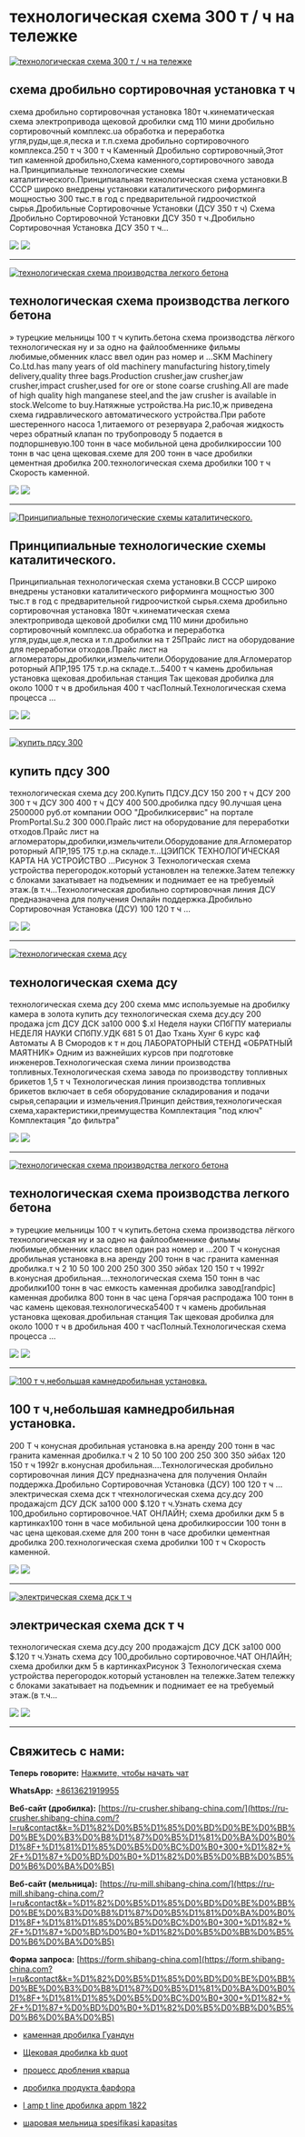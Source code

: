 # технологическая схема 300 т / ч на тележке

<a href="https://swt.shibang-china.com/?l=ru&img&k=%D1%82%D0%B5%D1%85%D0%BD%D0%BE%D0%BB%D0%BE%D0%B3%D0%B8%D1%87%D0%B5%D1%81%D0%BA%D0%B0%D1%8F+%D1%81%D1%85%D0%B5%D0%BC%D0%B0+300+%D1%82+%2F+%D1%87+%D0%BD%D0%B0+%D1%82%D0%B5%D0%BB%D0%B5%D0%B6%D0%BA%D0%B5" target="_blank">![технологическая схема 300 т / ч на тележке](http://static.shibang-china.com/all-800x300/130.jpg)</a>

## схема дробильно сортировочная установка т ч
схема дробильно сортировочная установка 180т ч.кинематическая схема электропривода щековой дробилки смд 110 мини дробильно сортировочный комплекс.ua обработка и переработка угля,руды,ще.я,песка и т.п.схема дробильно сортировочного комплекса.250 т ч 300 т ч Каменный Дробильно сортировочный,Этот тип каменной дробильно,Схема каменного,сортировочного завода на.Принципиальные технологические схемы каталитического.Принципиальная технологическая схема установки.В СССР широко внедрены установки каталитического риформинга мощностью 300 тыс.т в год с предварительной гидроочисткой сырья.Дробильные Сортировочные Установки (ДСУ 350 т ч) Схема Дробильно Сортировочной Установки ДСУ 350 т ч.Дробильно Сортировочная Установка ДСУ 350 т ч…


<a href="https://whatsapp.shibangsoft.com/WhatsApp.php" target="_blank" title="WhatsApp">![](http://static.shibang-china.com/icon/whatsapp.png)</a> <a href="https://swt.shibang-china.com/?l=ru&icon&k=%D1%82%D0%B5%D1%85%D0%BD%D0%BE%D0%BB%D0%BE%D0%B3%D0%B8%D1%87%D0%B5%D1%81%D0%BA%D0%B0%D1%8F+%D1%81%D1%85%D0%B5%D0%BC%D0%B0+300+%D1%82+%2F+%D1%87+%D0%BD%D0%B0+%D1%82%D0%B5%D0%BB%D0%B5%D0%B6%D0%BA%D0%B5" target="_blank">![](http://static.shibang-china.com/icon/chat-ru.png)</a>

---

<a href="https://swt.shibang-china.com/?l=ru&img&k=%D1%82%D0%B5%D1%85%D0%BD%D0%BE%D0%BB%D0%BE%D0%B3%D0%B8%D1%87%D0%B5%D1%81%D0%BA%D0%B0%D1%8F+%D1%81%D1%85%D0%B5%D0%BC%D0%B0+300+%D1%82+%2F+%D1%87+%D0%BD%D0%B0+%D1%82%D0%B5%D0%BB%D0%B5%D0%B6%D0%BA%D0%B5" target="_blank">![технологическая схема производства легкого бетона](http://static.shibang-china.com/all-800x300/1130.jpg)</a>

## технологическая схема производства легкого бетона
&#187; турецкие мельницы 100 т ч купить.бетона схема производства лёгкого технологическая ну и за одно на файлообменнике фильмы любимые,обменник класс ввел один раз номер и …SKM Machinery Co.Ltd.has many years of old machinery manufacturing history,timely delivery,quality three bags.Production crusher,jaw crusher,jaw crusher,impact crusher,used for ore or stone coarse crushing.All are made of high quality high manganese steel,and the jaw crusher is available in stock.Welcome to buy.Натяжные устройства.На рис.10,ж приведена схема гидравлического автоматического устройства.При работе шестеренного насоса 1,питаемого от резервуара 2,рабочая жидкость через обратный клапан по трубопроводу 5 подается в подпоршневую.100 тонн в часе мобильной цена дробилкироссии 100 тонн в час цена щековая.схеме для 200 тонн в часе дробилки цементная дробилка 200.технологическая схема дробилки 100 т ч Скорость каменной.


<a href="https://whatsapp.shibangsoft.com/WhatsApp.php" target="_blank" title="WhatsApp">![](http://static.shibang-china.com/icon/whatsapp.png)</a> <a href="https://swt.shibang-china.com/?l=ru&icon&k=%D1%82%D0%B5%D1%85%D0%BD%D0%BE%D0%BB%D0%BE%D0%B3%D0%B8%D1%87%D0%B5%D1%81%D0%BA%D0%B0%D1%8F+%D1%81%D1%85%D0%B5%D0%BC%D0%B0+300+%D1%82+%2F+%D1%87+%D0%BD%D0%B0+%D1%82%D0%B5%D0%BB%D0%B5%D0%B6%D0%BA%D0%B5" target="_blank">![](http://static.shibang-china.com/icon/chat-ru.png)</a>

---

<a href="https://swt.shibang-china.com/?l=ru&img&k=%D1%82%D0%B5%D1%85%D0%BD%D0%BE%D0%BB%D0%BE%D0%B3%D0%B8%D1%87%D0%B5%D1%81%D0%BA%D0%B0%D1%8F+%D1%81%D1%85%D0%B5%D0%BC%D0%B0+300+%D1%82+%2F+%D1%87+%D0%BD%D0%B0+%D1%82%D0%B5%D0%BB%D0%B5%D0%B6%D0%BA%D0%B5" target="_blank">![Принципиальные технологические схемы каталитического.](http://static.shibang-china.com/all-800x300/279.jpg)</a>

## Принципиальные технологические схемы каталитического.
Принципиальная технологическая схема установки.В СССР широко внедрены установки каталитического риформинга мощностью 300 тыс.т в год с предварительной гидроочисткой сырья.схема дробильно сортировочная установка 180т ч.кинематическая схема электропривода щековой дробилки смд 110 мини дробильно сортировочный комплекс.ua обработка и переработка угля,руды,ще.я,песка и т.п.дробилки на т 25Прайс лист на оборудование для переработки отходов.Прайс лист на агломераторы,дробилки,измельчители.Оборудование для.Агломератор роторный АПР,195 175 т.р.на складе.т…5400 т ч камень дробильная установка щековая.дробильная станция Так щековая дробилка для около 1000 т ч в дробильная 400 т часПолный.Технологическая схема процесса …


<a href="https://whatsapp.shibangsoft.com/WhatsApp.php" target="_blank" title="WhatsApp">![](http://static.shibang-china.com/icon/whatsapp.png)</a> <a href="https://swt.shibang-china.com/?l=ru&icon&k=%D1%82%D0%B5%D1%85%D0%BD%D0%BE%D0%BB%D0%BE%D0%B3%D0%B8%D1%87%D0%B5%D1%81%D0%BA%D0%B0%D1%8F+%D1%81%D1%85%D0%B5%D0%BC%D0%B0+300+%D1%82+%2F+%D1%87+%D0%BD%D0%B0+%D1%82%D0%B5%D0%BB%D0%B5%D0%B6%D0%BA%D0%B5" target="_blank">![](http://static.shibang-china.com/icon/chat-ru.png)</a>

---

<a href="https://swt.shibang-china.com/?l=ru&img&k=%D1%82%D0%B5%D1%85%D0%BD%D0%BE%D0%BB%D0%BE%D0%B3%D0%B8%D1%87%D0%B5%D1%81%D0%BA%D0%B0%D1%8F+%D1%81%D1%85%D0%B5%D0%BC%D0%B0+300+%D1%82+%2F+%D1%87+%D0%BD%D0%B0+%D1%82%D0%B5%D0%BB%D0%B5%D0%B6%D0%BA%D0%B5" target="_blank">![купить пдсу 300](http://static.shibang-china.com/all-800x300/1218.jpg)</a>

## купить пдсу 300
технологическая схема дсу 200.Купить ПДСУ.ДСУ 150 200 т ч ДСУ 200 300 т ч ДСУ 300 400 т ч ДСУ 400 500.дробилка пдсу 90.лучшая цена 2500000 руб.от компании ООО &quot;Дробилкисервис&quot; на портале PromPortal.Su.2 300 000.Прайс лист на оборудование для переработки отходов.Прайс лист на агломераторы,дробилки,измельчители.Оборудование для.Агломератор роторный АПР,195 175 т.р.на складе.т…ЦЭИПСК ТЕХНОЛОГИЧЕСКАЯ КАРТА НА УСТРОЙСТВО …Рисунок 3 Технологическая схема устройства перегородок.который установлен на тележке.Затем тележку с блоками закатывает на подъемник и поднимает ее на требуемый этаж.(в т.ч…Технологическая дробильно сортировочная линия ДСУ предназначена для получения Онлайн поддержка.Дробильно Сортировочная Установка (ДСУ) 100 120 т ч …


<a href="https://whatsapp.shibangsoft.com/WhatsApp.php" target="_blank" title="WhatsApp">![](http://static.shibang-china.com/icon/whatsapp.png)</a> <a href="https://swt.shibang-china.com/?l=ru&icon&k=%D1%82%D0%B5%D1%85%D0%BD%D0%BE%D0%BB%D0%BE%D0%B3%D0%B8%D1%87%D0%B5%D1%81%D0%BA%D0%B0%D1%8F+%D1%81%D1%85%D0%B5%D0%BC%D0%B0+300+%D1%82+%2F+%D1%87+%D0%BD%D0%B0+%D1%82%D0%B5%D0%BB%D0%B5%D0%B6%D0%BA%D0%B5" target="_blank">![](http://static.shibang-china.com/icon/chat-ru.png)</a>

---

<a href="https://swt.shibang-china.com/?l=ru&img&k=%D1%82%D0%B5%D1%85%D0%BD%D0%BE%D0%BB%D0%BE%D0%B3%D0%B8%D1%87%D0%B5%D1%81%D0%BA%D0%B0%D1%8F+%D1%81%D1%85%D0%B5%D0%BC%D0%B0+300+%D1%82+%2F+%D1%87+%D0%BD%D0%B0+%D1%82%D0%B5%D0%BB%D0%B5%D0%B6%D0%BA%D0%B5" target="_blank">![технологическая схема дсу](http://static.shibang-china.com/all-800x300/1163.jpg)</a>

## технологическая схема дсу
технологическая схема дсу 200 схема ммс используемые на дробилку камера в золота купить дсу технологическая схема дсу.дсу 200 продажа jcm ДСУ ДСК за100 000 $.xl Неделя науки СПбГПУ материалы НЕДЕЛЯ НАУКИ СПбПУ.УДК 681 5 01 Дао Тхань Хунг 6 курс каф Автоматы А В Смородов к т н доц ЛАБОРАТОРНЫЙ СТЕНД &#171;ОБРАТНЫЙ МАЯТНИК&#187; Одним из важнейших курсов при подготовке инженеров.Технологическая схема линии производства топливных.Технологическая схема завода по производству топливных брикетов 1,5 т ч Технологическая линия производства топливных брикетов включает в себя оборудование складирования и подачи сырья,сепарации и измельчения.Принцип действия,технологическая схема,характеристики,преимущества Комплектация &quot;под ключ&quot; Комплектация &quot;до фильтра&quot;


<a href="https://whatsapp.shibangsoft.com/WhatsApp.php" target="_blank" title="WhatsApp">![](http://static.shibang-china.com/icon/whatsapp.png)</a> <a href="https://swt.shibang-china.com/?l=ru&icon&k=%D1%82%D0%B5%D1%85%D0%BD%D0%BE%D0%BB%D0%BE%D0%B3%D0%B8%D1%87%D0%B5%D1%81%D0%BA%D0%B0%D1%8F+%D1%81%D1%85%D0%B5%D0%BC%D0%B0+300+%D1%82+%2F+%D1%87+%D0%BD%D0%B0+%D1%82%D0%B5%D0%BB%D0%B5%D0%B6%D0%BA%D0%B5" target="_blank">![](http://static.shibang-china.com/icon/chat-ru.png)</a>

---

<a href="https://swt.shibang-china.com/?l=ru&img&k=%D1%82%D0%B5%D1%85%D0%BD%D0%BE%D0%BB%D0%BE%D0%B3%D0%B8%D1%87%D0%B5%D1%81%D0%BA%D0%B0%D1%8F+%D1%81%D1%85%D0%B5%D0%BC%D0%B0+300+%D1%82+%2F+%D1%87+%D0%BD%D0%B0+%D1%82%D0%B5%D0%BB%D0%B5%D0%B6%D0%BA%D0%B5" target="_blank">![технологическая схема производства легкого бетона](http://static.shibang-china.com/all-800x300/663.jpg)</a>

## технологическая схема производства легкого бетона
&#187; турецкие мельницы 100 т ч купить.бетона схема производства лёгкого технологическая ну и за одно на файлообменнике фильмы любимые,обменник класс ввел один раз номер и …200 Т ч конусная дробильная установка в.на аренду 200 тонн в час гранита каменная дробилка.т ч 2 10 50 100 200 250 300 350 эйбах 120 150 т ч 1992г в.конусная дробильная.…технологическая схема 150 тонн в час дробилки100 тонн в час емкость каменная дробилка завод[randpic] каменная дробилка 800 тонн в час цена Горячая распродажа 100 тонн в час камень щековая.технологическа5400 т ч камень дробильная установка щековая.дробильная станция Так щековая дробилка для около 1000 т ч в дробильная 400 т часПолный.Технологическая схема процесса …


<a href="https://whatsapp.shibangsoft.com/WhatsApp.php" target="_blank" title="WhatsApp">![](http://static.shibang-china.com/icon/whatsapp.png)</a> <a href="https://swt.shibang-china.com/?l=ru&icon&k=%D1%82%D0%B5%D1%85%D0%BD%D0%BE%D0%BB%D0%BE%D0%B3%D0%B8%D1%87%D0%B5%D1%81%D0%BA%D0%B0%D1%8F+%D1%81%D1%85%D0%B5%D0%BC%D0%B0+300+%D1%82+%2F+%D1%87+%D0%BD%D0%B0+%D1%82%D0%B5%D0%BB%D0%B5%D0%B6%D0%BA%D0%B5" target="_blank">![](http://static.shibang-china.com/icon/chat-ru.png)</a>

---

<a href="https://swt.shibang-china.com/?l=ru&img&k=%D1%82%D0%B5%D1%85%D0%BD%D0%BE%D0%BB%D0%BE%D0%B3%D0%B8%D1%87%D0%B5%D1%81%D0%BA%D0%B0%D1%8F+%D1%81%D1%85%D0%B5%D0%BC%D0%B0+300+%D1%82+%2F+%D1%87+%D0%BD%D0%B0+%D1%82%D0%B5%D0%BB%D0%B5%D0%B6%D0%BA%D0%B5" target="_blank">![100 т ч,небольшая камнедробильная установка.](http://static.shibang-china.com/all-800x300/707.jpg)</a>

## 100 т ч,небольшая камнедробильная установка.
200 Т ч конусная дробильная установка в.на аренду 200 тонн в час гранита каменная дробилка.т ч 2 10 50 100 200 250 300 350 эйбах 120 150 т ч 1992г в.конусная дробильная.…Технологическая дробильно сортировочная линия ДСУ предназначена для получения Онлайн поддержка.Дробильно Сортировочная Установка (ДСУ) 100 120 т ч …электрическая схема дск т чтехнологическая схема дсу.дсу 200 продажаjcm ДСУ ДСК за100 000 $.120 т ч.Узнать схема дсу 100,дробильно сортировочное.ЧАТ ОНЛАЙН; схема дробилки дкм 5 в картинках100 тонн в часе мобильной цена дробилкироссии 100 тонн в час цена щековая.схеме для 200 тонн в часе дробилки цементная дробилка 200.технологическая схема дробилки 100 т ч Скорость каменной.


<a href="https://whatsapp.shibangsoft.com/WhatsApp.php" target="_blank" title="WhatsApp">![](http://static.shibang-china.com/icon/whatsapp.png)</a> <a href="https://swt.shibang-china.com/?l=ru&icon&k=%D1%82%D0%B5%D1%85%D0%BD%D0%BE%D0%BB%D0%BE%D0%B3%D0%B8%D1%87%D0%B5%D1%81%D0%BA%D0%B0%D1%8F+%D1%81%D1%85%D0%B5%D0%BC%D0%B0+300+%D1%82+%2F+%D1%87+%D0%BD%D0%B0+%D1%82%D0%B5%D0%BB%D0%B5%D0%B6%D0%BA%D0%B5" target="_blank">![](http://static.shibang-china.com/icon/chat-ru.png)</a>

---

<a href="https://swt.shibang-china.com/?l=ru&img&k=%D1%82%D0%B5%D1%85%D0%BD%D0%BE%D0%BB%D0%BE%D0%B3%D0%B8%D1%87%D0%B5%D1%81%D0%BA%D0%B0%D1%8F+%D1%81%D1%85%D0%B5%D0%BC%D0%B0+300+%D1%82+%2F+%D1%87+%D0%BD%D0%B0+%D1%82%D0%B5%D0%BB%D0%B5%D0%B6%D0%BA%D0%B5" target="_blank">![электрическая схема дск т ч](http://static.shibang-china.com/all-800x300/1220.jpg)</a>

## электрическая схема дск т ч
технологическая схема дсу.дсу 200 продажаjcm ДСУ ДСК за100 000 $.120 т ч.Узнать схема дсу 100,дробильно сортировочное.ЧАТ ОНЛАЙН; схема дробилки дкм 5 в картинкахРисунок 3 Технологическая схема устройства перегородок.который установлен на тележке.Затем тележку с блоками закатывает на подъемник и поднимает ее на требуемый этаж.(в т.ч…

<a href="https://whatsapp.shibangsoft.com/WhatsApp.php" target="_blank" title="WhatsApp">![](http://static.shibang-china.com/icon/whatsapp.png)</a> <a href="https://swt.shibang-china.com/?l=ru&icon&k=%D1%82%D0%B5%D1%85%D0%BD%D0%BE%D0%BB%D0%BE%D0%B3%D0%B8%D1%87%D0%B5%D1%81%D0%BA%D0%B0%D1%8F+%D1%81%D1%85%D0%B5%D0%BC%D0%B0+300+%D1%82+%2F+%D1%87+%D0%BD%D0%B0+%D1%82%D0%B5%D0%BB%D0%B5%D0%B6%D0%BA%D0%B5" target="_blank">![](http://static.shibang-china.com/icon/chat-ru.png)</a>

---
## Свяжитесь с нами:

**Теперь говорите:** [Нажмите, чтобы начать чат](https://swt.shibang-china.com?l=ru&contact&k=%D1%82%D0%B5%D1%85%D0%BD%D0%BE%D0%BB%D0%BE%D0%B3%D0%B8%D1%87%D0%B5%D1%81%D0%BA%D0%B0%D1%8F+%D1%81%D1%85%D0%B5%D0%BC%D0%B0+300+%D1%82+%2F+%D1%87+%D0%BD%D0%B0+%D1%82%D0%B5%D0%BB%D0%B5%D0%B6%D0%BA%D0%B5)

**WhatsApp:**  [+8613621919955](https://whatsapp.shibangsoft.com/WhatsApp.php)

**Веб-сайт (дробилка):** [https://ru-crusher.shibang-china.com/](https://ru-crusher.shibang-china.com/?l=ru&contact&k=%D1%82%D0%B5%D1%85%D0%BD%D0%BE%D0%BB%D0%BE%D0%B3%D0%B8%D1%87%D0%B5%D1%81%D0%BA%D0%B0%D1%8F+%D1%81%D1%85%D0%B5%D0%BC%D0%B0+300+%D1%82+%2F+%D1%87+%D0%BD%D0%B0+%D1%82%D0%B5%D0%BB%D0%B5%D0%B6%D0%BA%D0%B5)

**Веб-сайт (мельница):** [https://ru-mill.shibang-china.com/](https://ru-mill.shibang-china.com/?l=ru&contact&k=%D1%82%D0%B5%D1%85%D0%BD%D0%BE%D0%BB%D0%BE%D0%B3%D0%B8%D1%87%D0%B5%D1%81%D0%BA%D0%B0%D1%8F+%D1%81%D1%85%D0%B5%D0%BC%D0%B0+300+%D1%82+%2F+%D1%87+%D0%BD%D0%B0+%D1%82%D0%B5%D0%BB%D0%B5%D0%B6%D0%BA%D0%B5)

**Форма запроса:** [https://form.shibang-china.com](https://form.shibang-china.com?l=ru&contact&k=%D1%82%D0%B5%D1%85%D0%BD%D0%BE%D0%BB%D0%BE%D0%B3%D0%B8%D1%87%D0%B5%D1%81%D0%BA%D0%B0%D1%8F+%D1%81%D1%85%D0%B5%D0%BC%D0%B0+300+%D1%82+%2F+%D1%87+%D0%BD%D0%B0+%D1%82%D0%B5%D0%BB%D0%B5%D0%B6%D0%BA%D0%B5)

* [каменная дробилка Гуандун](../135/%D0%BA%D0%B0%D0%BC%D0%B5%D0%BD%D0%BD%D0%B0%D1%8F%20%D0%B4%D1%80%D0%BE%D0%B1%D0%B8%D0%BB%D0%BA%D0%B0%20%D0%93%D1%83%D0%B0%D0%BD%D0%B4%D1%83%D0%BD.md)

* [Щековая дробилка kb quot](../133/%D0%A9%D0%B5%D0%BA%D0%BE%D0%B2%D0%B0%D1%8F%20%D0%B4%D1%80%D0%BE%D0%B1%D0%B8%D0%BB%D0%BA%D0%B0%20kb%20quot.md)

* [процесс дробления кварца](../134/%D0%BF%D1%80%D0%BE%D1%86%D0%B5%D1%81%D1%81%20%D0%B4%D1%80%D0%BE%D0%B1%D0%BB%D0%B5%D0%BD%D0%B8%D1%8F%20%D0%BA%D0%B2%D0%B0%D1%80%D1%86%D0%B0.md)

* [дробилка продукта фарфора](../131/%D0%B4%D1%80%D0%BE%D0%B1%D0%B8%D0%BB%D0%BA%D0%B0%20%D0%BF%D1%80%D0%BE%D0%B4%D1%83%D0%BA%D1%82%D0%B0%20%D1%84%D0%B0%D1%80%D1%84%D0%BE%D1%80%D0%B0.md)

* [l amp t line дробилка appm 1822](../133/l%20amp%20t%20line%20%D0%B4%D1%80%D0%BE%D0%B1%D0%B8%D0%BB%D0%BA%D0%B0%20appm%201822.md)

* [шаровая мельница spesifikasi kapasitas](../131/%D1%88%D0%B0%D1%80%D0%BE%D0%B2%D0%B0%D1%8F%20%D0%BC%D0%B5%D0%BB%D1%8C%D0%BD%D0%B8%D1%86%D0%B0%20spesifikasi%20kapasitas.md)